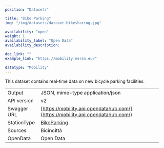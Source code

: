 ```yaml
---
position: "Datasets"

title: "Bike Parking"
img: "/img/datasets/dataset-bikesharing.jpg"

availability: "open"
weight: 1
availability_label: "Open Data"
availability_description:

doc_link: ""
example_link: "https://mobility.meran.eu/"

datatype: "Mobility"
---
```


This dataset contains real-time data on new bicycle parking facilities.

|             |                                                                                |
| :---------- | ------------------------------------------------------------------------------ |
| Output      | JSON, mime-type application/json                                               |
| API version | v2                                                                             |
| Swagger URL | [https://mobility.api.opendatahub.com/](https://mobility.api.opendatahub.com/) |
| StationType | [BikeParking](https://mobility.api.opendatahub.com/v2/flat,node/BikeParking)   |
| Sources     | Bicincittà                                                                     |
| OpenData    | Open Data                                                                      |
